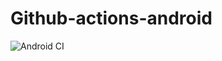 # Github-actions-android
![Android CI](https://github.com/Victorteka/Github-actions-android/workflows/Android%20CI/badge.svg)